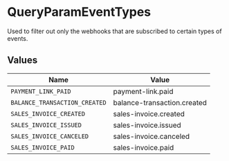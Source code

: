 # QueryParamEventTypes

Used to filter out only the webhooks that are subscribed to certain types of events.


## Values

| Name                          | Value                         |
| ----------------------------- | ----------------------------- |
| `PAYMENT_LINK_PAID`           | payment-link.paid             |
| `BALANCE_TRANSACTION_CREATED` | balance-transaction.created   |
| `SALES_INVOICE_CREATED`       | sales-invoice.created         |
| `SALES_INVOICE_ISSUED`        | sales-invoice.issued          |
| `SALES_INVOICE_CANCELED`      | sales-invoice.canceled        |
| `SALES_INVOICE_PAID`          | sales-invoice.paid            |